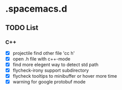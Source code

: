 # .spacemacs.d #

## TODO List ##

### C++ ###

- [x] projectile find other file 'cc h'
- [x] open .h file with c++-mode
- [x] find more elegent way to detect std path
- [x] flycheck-irony support subdirectory
- [x] flycheck tooltips to minibuffer or hover more time
- [x] warning for google protobuf mode
